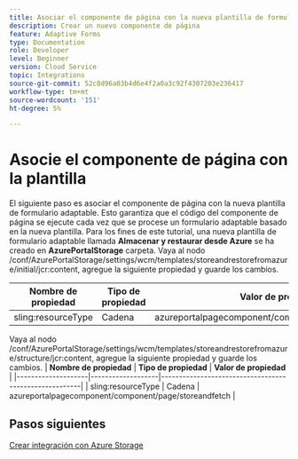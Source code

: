 ```yaml
---
title: Asociar el componente de página con la nueva plantilla de formulario adaptable
description: Crear un nuevo componente de página
feature: Adaptive Forms
type: Documentation
role: Developer
level: Beginner
version: Cloud Service
topic: Integrations
source-git-commit: 52c8d96a03b4d6e4f2a0a3c92f4307203e236417
workflow-type: tm+mt
source-wordcount: '151'
ht-degree: 5%

---
```


# Asocie el componente de página con la plantilla

El siguiente paso es asociar el componente de página con la nueva plantilla de formulario adaptable. Esto garantiza que el código del componente de página se ejecute cada vez que se procese un formulario adaptable basado en la nueva plantilla. Para los fines de este tutorial, una nueva plantilla de formulario adaptable llamada **Almacenar y restaurar desde Azure** se ha creado en **AzurePortalStorage** carpeta.
Vaya al nodo /conf/AzurePortalStorage/settings/wcm/templates/storeandrestorefromazure/initial/jcr:content, agregue la siguiente propiedad y guarde los cambios.

| **Nombre de propiedad** | **Tipo de propiedad** | **Valor de propiedad** |
|--------------------|-------------------|-------------------------------------------------------|
| sling:resourceType | Cadena | azureportalpagecomponent/component/page/storeandfetch |

Vaya al nodo /conf/AzurePortalStorage/settings/wcm/templates/storeandrestorefromazure/structure/jcr:content, agregue la siguiente propiedad y guarde los cambios.
| **Nombre de propiedad**  | **Tipo de propiedad** | **Valor de propiedad**                                    | |--------------------|-------------------|-------------------------------------------------------| | sling:resourceType | Cadena | azureportalpagecomponent/component/page/storeandfetch |


## Pasos siguientes

[Crear integración con Azure Storage](./create-fdm.md)
